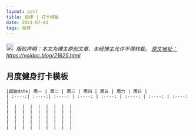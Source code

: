 ```yaml
---
layout: post
title: 自律 | 打卡模板
date: 2021-07-01
tags: 自律
---
```


<h6><img src="/images/copyright.ico" alt="copyright" style="display:inline;margin-bottom: -5px;" width="20" height="20"> 版权声明：本文为博主原创文章，未经博主允许不得转载。
<a target="_blank" href="https://voidoc.blog/21625.html">原文地址：https://voidoc.blog/21625.html </a>
</h6>



## 月度健身打卡模板

```
|起始date| 周一 | 周二 | 周三 | 周四 | 周五 | 周六 | 周日 |
| :----:| :----:| :----: | :----: | :----: | :----: | :----: | :----: |
|  |  |  |  |  |  |  |  | 
|  |  |  |  |  |  |  |  | 
|  |  |  |  |  |  |  |  | 
|  |  |  |  |  |  |  |  | 
|  |  |  |  |  |  |  |  | 
```

